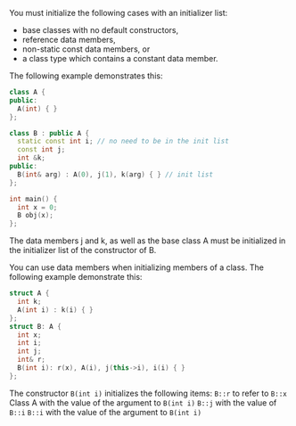 You must initialize the following cases with an initializer list:

- base classes with no default constructors,
- reference data members,
- non-static const data members, or
- a class type which contains a constant data member.

The following example demonstrates this:

```cpp
class A {
public:
  A(int) { }
};

class B : public A {
  static const int i; // no need to be in the init list
  const int j;
  int &k;
public:
  B(int& arg) : A(0), j(1), k(arg) { } // init list
};

int main() {
  int x = 0;
  B obj(x);
};
```

The data members j and k, as well as the base class A must be initialized in the initializer list of the constructor of B.

You can use data members when initializing members of a class. The following example demonstrate this:

```cpp
struct A {
  int k;
  A(int i) : k(i) { }
};
struct B: A {
  int x;
  int i;
  int j;
  int& r;
  B(int i): r(x), A(i), j(this->i), i(i) { }
};
```

The constructor `B(int i)` initializes the following items:
`B::r` to refer to `B::x`
Class A with the value of the argument to `B(int i)`
`B::j` with the value of `B::i`
`B::i` with the value of the argument to `B(int i)`
